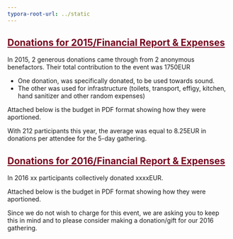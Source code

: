 ```yaml
---
typora-root-url: ../static
---
```


## <span style="color:#77011e;"><u>Donations for 2015/Financial Report & Expenses</u></span>

In 2015,  2 generous donations came through from 2 anonymous benefactors.  Their total contribution to the event was 1750EUR

- One donation, was specifically donated, to be used towards sound. 
- The other was used for infrastructure (toilets, transport, effigy, kitchen, hand sanitizer and other random expenses)

Attached below is the budget in PDF format showing how they were aportioned.



With 212 participants this year, the average was equal  to 8.25EUR in donations per attendee for the 5-day gathering.

## <span style="color:#77011e;"><u>Donations for 2016/Financial Report & Expenses</u></span>

In 2016  xx participants collectively donated xxxxEUR. 

Attached below is the budget in PDF format showing how they were aportioned.

  Since we do not wish to charge for this event, we are asking you to keep this in mind and to please consider making a donation/gift for our 2016 gathering.

